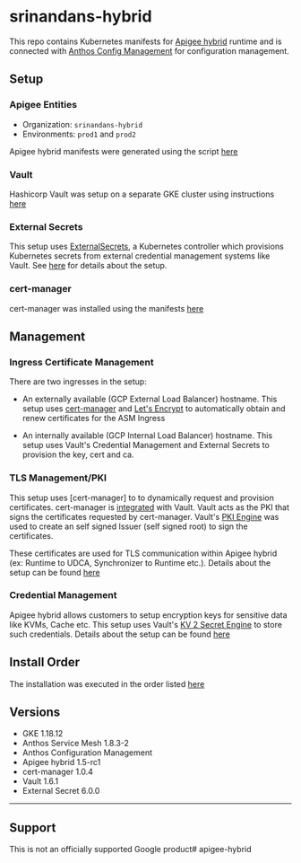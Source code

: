 # srinandans-hybrid

This repo contains Kubernetes manifests for [Apigee hybrid](https://cloud.google.com/apigee/docs/hybrid/v1.4/what-is-hybrid) runtime and is connected with [Anthos Config Management](https://cloud.google.com/anthos-config-management/docs) for configuration management.

## Setup

### Apigee Entities

* Organization: `srinandans-hybrid`
* Environments: `prod1` and `prod2`

Apigee hybrid manifests were generated using the script [here](./install/apigee-overrides)

### Vault

Hashicorp Vault was setup on a separate GKE cluster using instructions [here](https://github.com/srinandan/apigee-vault/tree/main/install-vault)

### External Secrets

This setup uses [ExternalSecrets](https://github.com/external-secrets/kubernetes-external-secrets), a Kubernetes controller which provisions Kubernetes secrets from external credential management systems like Vault. See [here](./install/external-secrets) for details about the setup.

### cert-manager

cert-manager was installed using the manifests [here](./install/cert-manager)

## Management

### Ingress Certificate Management

There are two ingresses in the setup:

* An externally available (GCP External Load Balancer) hostname. This setup uses [cert-manager](https://cert-manager.io/docs/) and [Let's Encrypt](https://letsencrypt.org/) to automatically obtain and renew certificates for the ASM Ingress

* An internally available (GCP Internal Load Balancer) hostname. This setup uses Vault's Credential Management and External Secrets to provision the key, cert and ca.

### TLS Management/PKI

This setup uses [cert-manager] to to dynamically request and provision certificates. cert-manager is [integrated]((https://cert-manager.io/docs/configuration/vault/)) with Vault. Vault acts as the PKI that signs the certificates requested by cert-manager. Vault's [PKI Engine](https://www.vaultproject.io/docs/secrets/pki) was used to create an self signed Issuer (self signed root) to sign the certificates.

These certificates are used for TLS communication within Apigee hybrid (ex: Runtime to UDCA, Synchronizer to Runtime etc.). Details about the setup can be found [here](./install/vault)

### Credential Management

Apigee hybrid allows customers to setup encryption keys for sensitive data like KVMs, Cache etc. This setup uses Vault's [KV 2 Secret Engine](https://www.vaultproject.io/docs/secrets/kv) to store such credentials. Details about the setup can be found [here](./install/vault)

## Install Order

The installation was executed in the order listed [here](./install)

## Versions

* GKE 1.18.12
* Anthos Service Mesh 1.8.3-2
* Anthos Configuration Management
* Apigee hybrid 1.5-rc1
* cert-manager 1.0.4
* Vault 1.6.1
* External Secret 6.0.0

___

## Support

This is not an officially supported Google product# apigee-hybrid
